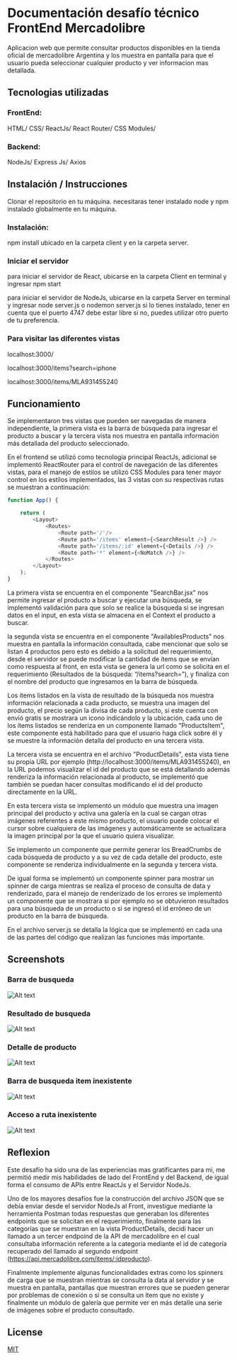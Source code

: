 # Documentación desafío técnico FrontEnd Mercadolibre  

Aplicacion web que permite consultar productos disponibles en la tienda oficial de mercadolibre Argentina y los muestra en pantalla para que el usuario pueda seleccionar cualquier producto y ver informacion mas detallada.

## Tecnologias utilizadas

### FrontEnd:

HTML/
CSS/
ReactJs/
React Router/
CSS Modules/

### Backend:

NodeJs/ Express Js/ Axios

## Instalación / Instrucciones 

Clonar el repositorio en tu máquina. necesitaras tener instalado node y npm instalado globalmente en tu máquina.

### Instalación:

npm install ubicado en la carpeta client y en la carpeta server.

### Iniciar el servidor 

para iniciar el servidor de React, ubicarse en la carpeta Client en terminal y ingresar npm start

para iniciar el servidor de NodeJs, ubicarse en la carpeta Server en terminal y ingresar node server.js o nodemon server.js si lo tienes instalado, tener en cuenta que el puerto 4747 debe estar libre si no, puedes utilizar otro puerto de tu preferencia.

### Para visitar las diferentes vistas

localhost:3000/ 

localhost:3000/items?search=iphone

localhost:3000/items/MLA931455240

## Funcionamiento

Se implementaron tres vistas que pueden ser navegadas de manera independiente, la primera vista es la barra de búsqueda para ingresar el producto a buscar y la tercera vista nos muestra en pantalla información más detallada del producto seleccionado.  


En el frontend se utilizó como tecnología principal ReactJs, adicional se implementó ReactRouter para el control de navegación de las diferentes vistas, para el manejo de estilos se utilizó CSS Modules para tener mayor control en los estilos implementados, las 3 vistas con su respectivas rutas se muestran a continuación:

```javascript
function App() {

	return (
		<Layout>
			<Routes>
				<Route path='/'/>
				<Route path='/items' element={<SearchResult />} />
				<Route path='/items/:id' element={<Details />} />
				<Route path='*' element={<NoMatch />} />
			</Routes>
		</Layout>
	);
}

```

La primera vista se encuentra en el componente "SearchBar.jsx" nos permite ingresar el producto a buscar y ejecutar una búsqueda, se implementó validación para que solo se realice la búsqueda si se ingresan datos en el input, en esta vista se almacena en el Context el producto a buscar. 

la segunda vista se encuentra en el componente "AvailablesProducts" nos muestra en pantalla la información consultada, cabe mencionar que solo se listan 4 productos pero esto es debido a la solicitud del requerimiento, desde el servidor se puede modificar la cantidad de ítems que se envían como respuesta al front, en esta vista se genera la url como se solicita en el requerimiento (Resultados de la búsqueda: “/items?search=”), y finaliza con el nombre del producto que ingresamos en la barra de búsqueda.

Los ítems listados en la vista de resultado de la búsqueda nos muestra información relacionada a cada producto, se muestra una imagen del producto, el precio según la divisa de cada producto, si este cuenta con envió gratis se mostrara un icono indicándolo y la ubicación, cada uno de los ítems listados se renderiza en un componente llamado "ProductsItem", este componente está habilitado para que el usuario haga click sobre él y se muestre la información detalla del producto en una tercera vista.

La tercera vista se encuentra en el archivo "ProductDetails", esta vista tiene su propia URL por ejemplo (http://localhost:3000/items/MLA931455240), en la URL podemos visualizar el id del producto que se está detallando además renderiza la información relacionada al producto, se implementó que también se puedan hacer consultas modificando el id del producto directamente en la URL.

En esta tercera vista se implementó un módulo que muestra una imagen principal del producto y activa una galería en la cual se cargan otras imágenes referentes a este mismo producto, el usuario puede colocar el cursor sobre cualquiera de las imágenes y automáticamente se actualizara la imagen principal por la que el usuario quiera visualizar.

Se implemento un componente que permite generar los BreadCrumbs de cada búsqueda de producto y a su vez de cada detalle del producto, este componente se renderiza individualmente en la segunda y tercera vista.

De igual forma se implementó un componente spinner para mostrar un spinner de carga mientras se realiza el proceso de consulta de data y renderizado, para el manejo de renderizado de los errores se implementó un componente que se mostrara si por ejemplo no se obtuvieron resultados para una búsqueda de un producto o si se ingresó el id erróneo de un producto en la barra de búsqueda.

En el archivo server.js se detalla la lógica que se implementó en cada una de las partes del código que realizan las funciones más importante.

## Screenshots

### Barra de busqueda
![Alt text](./Client/src/assets/Screenshots/Barra%20busqueda.PNG?raw=true "Barra de busqueda")

### Resultado de busqueda
![Alt text](./Client/src/assets/Screenshots/Resultado%20de%20busqueda.PNG?raw=true "Resultado de busqueda")

### Detalle de producto
![Alt text](./Client/src/assets/Screenshots/Detalle%20de%20producto.PNG?raw=true "Detalle de producto")

### Barra de busqueda item inexistente
![Alt text](./Client/src/assets/Screenshots/Resultado%20busqueda%20item%20inexistente.PNG?raw=true "Barra de busqueda item inexistente")

### Acceso a ruta inexistente
![Alt text](./Client/src/assets/Screenshots/Acceso%20ruta%20inexistente.PNG?raw=true "Acceso a ruta inexistente")

## Reflexion

Este desafío ha sido una de las experiencias mas gratificantes para mi, me permitió medir mis habilidades de lado del FrontEnd y del Backend, de igual forma el consumo de APIs entre ReactJs y el Servidor NodeJs.

Uno de los mayores desafíos  fue la construcción del archivo JSON que se debía enviar desde el servidor NodeJs al Front, investigue mediante la herramienta Postman todas respuestas que generaban los diferentes endpoints que se solicitan en el requerimiento, finalmente para las categorías que se muestran en la vista ProductDetails, decidi hacer un llamado a un tercer endpoind de la API de mercadolibre en el cual consultaba información referente a la categoría mediante el id de categoría recuperado del llamado al segundo endpoint (https://api.mercadolibre.com/items/:idproducto).

Finalmente implemente algunas funcionalidades extras como los spinners de carga que se muestran mientras se consulta la data al servidor y se muestra en pantalla, pantallas que muestran errores que se pueden generar por problemas de conexión o si se consulta un ítem que no existe y finalmente un módulo de galería que permite ver en más detalle una serie de imágenes sobre el producto consultado.


## License
[MIT](https://choosealicense.com/licenses/mit/)